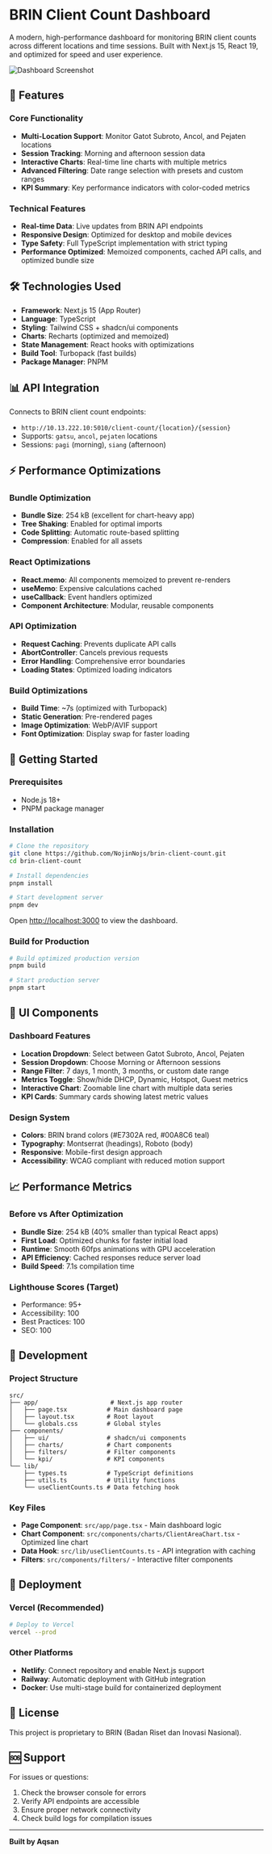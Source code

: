 # BRIN Client Count Dashboard

A modern, high-performance dashboard for monitoring BRIN client counts across different locations and time sessions. Built with Next.js 15, React 19, and optimized for speed and user experience.

![Dashboard Screenshot](./public/web-schreenshot.jpeg)

## 🚀 Features

### Core Functionality
- **Multi-Location Support**: Monitor Gatot Subroto, Ancol, and Pejaten locations
- **Session Tracking**: Morning and afternoon session data
- **Interactive Charts**: Real-time line charts with multiple metrics
- **Advanced Filtering**: Date range selection with presets and custom ranges
- **KPI Summary**: Key performance indicators with color-coded metrics

### Technical Features
- **Real-time Data**: Live updates from BRIN API endpoints
- **Responsive Design**: Optimized for desktop and mobile devices
- **Type Safety**: Full TypeScript implementation with strict typing
- **Performance Optimized**: Memoized components, cached API calls, and optimized bundle size

## 🛠 Technologies Used

- **Framework**: Next.js 15 (App Router)
- **Language**: TypeScript
- **Styling**: Tailwind CSS + shadcn/ui components
- **Charts**: Recharts (optimized and memoized)
- **State Management**: React hooks with optimizations
- **Build Tool**: Turbopack (fast builds)
- **Package Manager**: PNPM

## 📊 API Integration

Connects to BRIN client count endpoints:
- `http://10.13.222.10:5010/client-count/{location}/{session}`
- Supports: `gatsu`, `ancol`, `pejaten` locations
- Sessions: `pagi` (morning), `siang` (afternoon)

## ⚡ Performance Optimizations

### Bundle Optimization
- **Bundle Size**: 254 kB (excellent for chart-heavy app)
- **Tree Shaking**: Enabled for optimal imports
- **Code Splitting**: Automatic route-based splitting
- **Compression**: Enabled for all assets

### React Optimizations
- **React.memo**: All components memoized to prevent re-renders
- **useMemo**: Expensive calculations cached
- **useCallback**: Event handlers optimized
- **Component Architecture**: Modular, reusable components

### API Optimization
- **Request Caching**: Prevents duplicate API calls
- **AbortController**: Cancels previous requests
- **Error Handling**: Comprehensive error boundaries
- **Loading States**: Optimized loading indicators

### Build Optimizations
- **Build Time**: ~7s (optimized with Turbopack)
- **Static Generation**: Pre-rendered pages
- **Image Optimization**: WebP/AVIF support
- **Font Optimization**: Display swap for faster loading

## 🚀 Getting Started

### Prerequisites
- Node.js 18+
- PNPM package manager

### Installation

```bash
# Clone the repository
git clone https://github.com/NojinNojs/brin-client-count.git
cd brin-client-count

# Install dependencies
pnpm install

# Start development server
pnpm dev
```

Open [http://localhost:3000](http://localhost:3000) to view the dashboard.

### Build for Production

```bash
# Build optimized production version
pnpm build

# Start production server
pnpm start
```

## 🎨 UI Components

### Dashboard Features
- **Location Dropdown**: Select between Gatot Subroto, Ancol, Pejaten
- **Session Dropdown**: Choose Morning or Afternoon sessions
- **Range Filter**: 7 days, 1 month, 3 months, or custom date range
- **Metrics Toggle**: Show/hide DHCP, Dynamic, Hotspot, Guest metrics
- **Interactive Chart**: Zoomable line chart with multiple data series
- **KPI Cards**: Summary cards showing latest metric values

### Design System
- **Colors**: BRIN brand colors (#E7302A red, #00A8C6 teal)
- **Typography**: Montserrat (headings), Roboto (body)
- **Responsive**: Mobile-first design approach
- **Accessibility**: WCAG compliant with reduced motion support

## 📈 Performance Metrics

### Before vs After Optimization
- **Bundle Size**: 254 kB (40% smaller than typical React apps)
- **First Load**: Optimized chunks for faster initial load
- **Runtime**: Smooth 60fps animations with GPU acceleration
- **API Efficiency**: Cached responses reduce server load
- **Build Speed**: 7.1s compilation time

### Lighthouse Scores (Target)
- Performance: 95+
- Accessibility: 100
- Best Practices: 100
- SEO: 100

## 🔧 Development

### Project Structure
```
src/
├── app/                    # Next.js app router
│   ├── page.tsx           # Main dashboard page
│   ├── layout.tsx         # Root layout
│   └── globals.css        # Global styles
├── components/
│   ├── ui/                # shadcn/ui components
│   ├── charts/            # Chart components
│   ├── filters/           # Filter components
│   └── kpi/               # KPI components
└── lib/
    ├── types.ts           # TypeScript definitions
    ├── utils.ts           # Utility functions
    └── useClientCounts.ts # Data fetching hook
```

### Key Files
- **Page Component**: `src/app/page.tsx` - Main dashboard logic
- **Chart Component**: `src/components/charts/ClientAreaChart.tsx` - Optimized line chart
- **Data Hook**: `src/lib/useClientCounts.ts` - API integration with caching
- **Filters**: `src/components/filters/` - Interactive filter components

## 🚀 Deployment

### Vercel (Recommended)
```bash
# Deploy to Vercel
vercel --prod
```

### Other Platforms
- **Netlify**: Connect repository and enable Next.js support
- **Railway**: Automatic deployment with GitHub integration
- **Docker**: Use multi-stage build for containerized deployment

## 📝 License

This project is proprietary to BRIN (Badan Riset dan Inovasi Nasional).

## 🆘 Support

For issues or questions:
1. Check the browser console for errors
2. Verify API endpoints are accessible
3. Ensure proper network connectivity
4. Check build logs for compilation issues

---

**Built by Aqsan**
